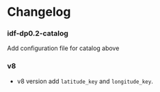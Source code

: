 # Changelog

### idf-dp0.2-catalog 

Add configuration file for catalog above

### v8 

- v8 version add `latitude_key` and `longitude_key`. 
